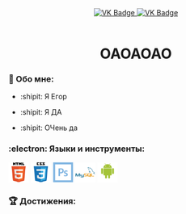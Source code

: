 <div id="badges" align ="center">
  <a href= "https://vk.com/gorinich_ya_da">
    <img src = "https://img.shields.io/badge/VK-blue?style=for-the-badge&logo=VK&logoColor=white" alt="VK Badge"/>
  </a>

  <a href= "https://mail.google.com/mail/u/0/#inbox">
    <img src = "https://img.shields.io/badge/EMAIL-red?style=for-the-badge&logo=Gmail&logoColor=white" alt="VK Badge"/>
  </a>
</div>

<div id="view prof" align="center" >
  <img src="https://komarev.com/ghpvc/?username=forsayd&style=flat-square&color=blue" alt=""/>
</div>

<div id="hey there" align="center">
<h1> ОАОАОАО </h1>
</div>

### :older_man: Обо мне:

- :shipit: Я Егор

- :shipit: Я ДА

- :shipit: ОЧень да

### :electron: Языки и инструменты:

  <div>
    <img src= "https://github.com/devicons/devicon/blob/master/icons/html5/html5-original-wordmark.svg" width="40px" height="40px"/>
    <img src= "https://github.com/devicons/devicon/blob/master/icons/css3/css3-original-wordmark.svg" width="40px" height="40px"/>
    <img src= "https://github.com/devicons/devicon/blob/master/icons/photoshop/photoshop-line.svg" width="40px" height="40px"/>
    <img src= "https://github.com/devicons/devicon/blob/master/icons/mysql/mysql-original-wordmark.svg" width="40px" height="40px"/>
    <img src= "https://github.com/devicons/devicon/blob/master/icons/android/android-original-wordmark.svg" width="40px" height="40px"/>
  </div>

  ### :trophy: Достижения:
